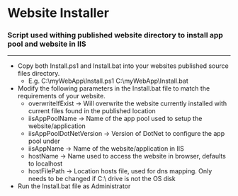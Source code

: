 # Website Installer
### Script used withing published website directory to install app pool and website in IIS
----


* Copy both Install.ps1 and Install.bat into your websites published source files directory.
  * E.g. C:\myWebApp\Install.ps1   C:\myWebApp\Install.bat
* Modify the following parameters in the Install.bat file to match the requirements of your website.
  * overwriteIfExist         -> Will overwrite the website currently installed with current files found in the published location
  * iisAppPoolName           -> Name of the app pool used to setup the website/application
  * iisAppPoolDotNetVersion  -> Version of DotNet to configure the app pool under
  * iisAppName               -> Name of the website/application in IIS
  * hostName                 -> Name used to access the website in browser, defaults to localhost
  * hostFilePath             -> Location hosts file, used for dns mapping. Only needs to be changed if C:\ drive is not the OS disk
* Run the Install.bat file as Administrator


